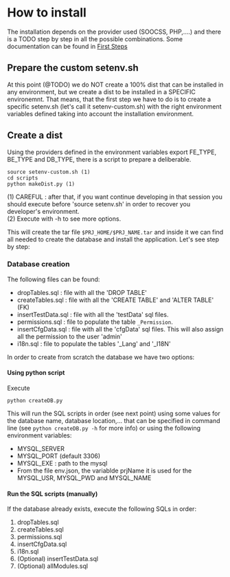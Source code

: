 How to install
==============

The installation depends on the provider used (SOOCSS, PHP,....) and there is a TODO step by step in all the possible combinations. Some documentation can be found in [First Steps](FIRST_STEPS.md)

Prepare the custom setenv.sh
----------------------------

At this point (@TODO) we do NOT create a 100% dist that can be installed in any environment, but we create a dist to be installed in a SPECIFIC environemnt. That means, that the first step we have to do is to create a specific setenv.sh (let's call it setenv-custom.sh) with the right environment variables defined taking into account the installation environment.

Create a dist
-------------

Using the providers defined in the environment variables export FE_TYPE, BE_TYPE and DB_TYPE, there is a script to prepare a deliberable. 

    source setenv-custom.sh (1)
    cd scripts
    python makeDist.py (1)

(1) CAREFUL : after that, if you want continue developing in that session you should execute before 'source setenv.sh' in order to recover you developer's environment.  
(2) Execute with -h to see more options.    

This will create the tar file `$PRJ_HOME/$PRJ_NAME.tar` and inside it we can find all needed to create the database and install the application. Let's see step by step:

### Database creation

The following files can be found:

* dropTables.sql : file with all the 'DROP TABLE'
* createTables.sql : file with all the 'CREATE TABLE' and 'ALTER TABLE' (FK)
* insertTestData.sql : file with all the 'testData' sql files.
* permissions.sql : file to populate the table `_Permission`.
* insertCfgData.sql : file with all the 'cfgData' sql files. This will also assign all the permission to the user 'admin'
* i18n.sql : file to populate the tables '_Lang' and '_I18N'

In order to create from scratch the database we have two options:

#### Using python script

Execute 

    python createDB.py 

This will run the SQL scripts in order (see next point) using some values for the database name, database location,... that can be specified in command line (see `python createDB.py -h` for more info) or using the following environment variables:

* MYSQL_SERVER
* MYSQL_PORT (default 3306)
* MYSQL_EXE : path to the mysql 
* From the file env.json, the variablde prjName it is used for the MYSQL_USR, MYSQL_PWD and MYSQL_NAME 

#### Run the SQL scripts (manually)

If the database already exists, execute the following SQLs in order:

1. dropTables.sql
2. createTables.sql
3. permissions.sql
4. insertCfgData.sql
5. i18n.sql
6. (Optional) insertTestData.sql
7. (Optional) allModules.sql